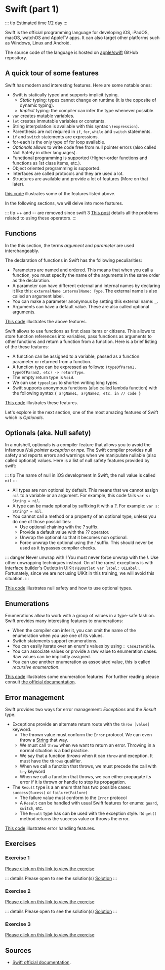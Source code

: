# Swift (part 1)

::: tip Estimated time
1/2 day
:::

Swift is the official programming language for developing iOS, iPadOS, macOS, watchOS and AppleTV apps.
It can also target other platforms such as Windows, Linux and Android.

The source code of the language is hosted on [apple/swift](https://github.com/apple/swift) GitHub repository.

## A quick tour of some features

Swift has modern and interesting features. Here are some notable ones:

- Swift is statically typed and supports implicit typing.
  - *Static* typing: types cannot change on runtime (it is the opposite of dynamic typing).
  - *Implicit* typing: the compiler can infer the type whenever possible.
- `var` creates mutable variables.
- `let` creates immutable variables or constants.
- String interpolation is available with this syntax `\(expression)`.
- Parenthesis are not required in `if`, `for`, `while` and `switch` statements.
- `if` and `switch` statements are expressions.
- for-each is the only type of for loop available.
- *Optionals* allows to write code free from null pointer errors (also called Null Safety in other languages).
- Functional programming is supported (Higher-order functions and functions as 1st class items, etc.).
- Object oriented programming is supported.
- Interfaces are called protocols and they are used a lot.
- Structures are available and provide a lot of features (More on that later).

[this code](https://swiftfiddle.com/2382a3b3fdc54631140f51bae116dc74) illustrates some of the features listed above.

In the following sections, we will delve into more features.

::: tip ++ and -- are removed since swift 3
[This post](https://github.com/apple/swift-evolution/blob/master/proposals/0004-remove-pre-post-inc-decrement.md) details all the problems related to using these operators.
:::

## Functions

In the this section, the terms *argument* and *parameter* are used interchangeably.

The declaration of functions in Swift has the following peculiarities:

- Parameters are named and ordered. This means that when you call a function, you must specify the name of the arguments in the same order as the declaration.
- A parameter can have different external and internal names by declaring it like this: `externalName internalName: Type`. The external name is also called an argument label.
- You can make a parameter anonymous by setting this external name: `_`.
- Arguments can have a default value. These are also called optional arguments.

[This code](https://swiftfiddle.com/690a3e3bbe580f524f72358ccdb696da) illustrates the above features.

Swift allows to use functions as first class items or citizens.
This allows to store function references into variables, pass functions as arguments to other functions and return a function from a function.
Here is a brief listing of the these features:

- A function can be assigned to a variable, passed as a function parameter or returned from a function.
- A function type can be expressed as follows: `(typeOfParam1, typeOfParam2, etc) -> returnType`.
- The empty return type is `Void`.
- We can use `typealias` to shorten writing long types.
- Swift supports anonymous functions (also called lambda function) with the following syntax `{ argName1, argName2, etc. in // code }`

[This code](https://swiftfiddle.com/5d6b837c869bf23615376bc4cc70bcd1) illustrates these features.

Let's explore in the next section, one of the most amazing features of Swift which is *Optionals*.

## Optionals (aka. Null safety)

In a nutshell, optionals is a compiler feature that allows you to avoid the infamous *Null pointer exception* or *npe*.
The Swift compiler provides null safety and reports errors and warnings when we manipulate nullable (also called optional) values.
Here is a list of null safety features provided by swift:

::: tip The name of null in iOS development
In Swift, the null value is called `nil`
:::

- All types are non optional by default. This means that we cannot assign `nil` to a variable or an argument. For example, this code fails `var s: String = nil`.
- A type can be made optional by suffixing it with a *?*. For example: `var s: String? = nil`.
- You cannot call a method or a property of an optional type, unless you do one of those possibilities:
  - Use optional chaining with the *?* suffix.
  - Provide a default value with the *??* operator.
  - Unwrap the optional so that it becomes non optional.
  - Force unwrap the optional using the *!* suffix. This should never be used as it bypasses compiler checks.

::: danger Never unwrap with !
You must never force unwrap with the *!*.
Use other unwrapping techniques instead.
On of the rarest exceptions is with Interface builder's Outlets in UIKit `@IBOutlet var label: UILabel!`.
Fortunately, since we are not using UIKit in this training, we will avoid this situation.
:::

[This code](https://swiftfiddle.com/fa7ad8713475c04666462236db939857) illustrates null safety and how to use optional types.

## Enumerations

Enumerations allow to work with a group of values in a type-safe fashion. Swift provides many interesting features to enumerations:

- When the compiler can infer it, you can omit the name of the enumeration when you use one of its values.
- Switch statements support enumerations.
- You can easily iterate over an enum's values by using `: CaseIterable`.
- You can associate values or provide a raw value to enumeration cases. Raw values can be implicitly assigned.
- You can use another enumeration as associated value, this is called *recursive enumeration*.

[This code](https://swiftfiddle.com/d508deb3493e9b572eaf00891c91d8f0) illustrates some enumeration features. For further reading please consult [the official documentation](https://docs.swift.org/swift-book/LanguageGuide/Enumerations.html).

## Error management

Swift provides two ways for error management: *Exceptions* and the *Result* type.

- Exceptions provide an alternate return route with the `throw [value]` keyword.
  - The thrown value must conform the `Error` protocol. We can even throw a [String](https://www.hackingwithswift.com/example-code/language/how-to-throw-errors-using-strings) that way.
  - We must call `throw` when we want to return an error. Throwing in a normal situation is a bad practice.
  - We say that a function *throws* when it can `throw` and exception. It must have the `throws` qualifier.
  - When we call a function that throws, we must precede the call with `try` keyword
  - When we call a function that throws, we can either propagate its error if it is thrown or handle to stop its propagation.
- The `Result` type is a an enum that has two possible cases: `success(Sucess)` or `failure(Failure)`
  - The failure value must conform to the `Error` protocol
  - A `Result` can be handled with usual Swift features for enums: `guard`, `switch`, etc.
  - The `Result` type has can be used with the exception style. Its `get()` method returns the success value or throws the error.

[This code](https://swiftfiddle.com/84b40a652f2b31c0b9cd1e0b37b15ca0) illustrates error handling features.

## Exercises

### Exercise 1

[Please click on this link to view the exercise](https://swiftfiddle.com/6a40668c99d1e2cf079be7525548ca60)

::: details Please open to see the solution(s)
[Solution](https://swiftfiddle.com/4e97fc9476694424b0fbab6dd8118c35)
:::

### Exercise 2

[Please click on this link to view the exercise](https://swiftfiddle.com/0e980f44cf6855c63f3a9ce772872dde)

::: details Please open to see the solution(s)
[Solution](https://swiftfiddle.com/1bb9a747f719e0f35ca470c079a1e453)
:::

### Exercise 3

[Please click on this link to view the exercise](https://swiftfiddle.com/2a603ce22c3edc9a2bc0cee8bb65885d)

## Sources

- [Swift official documentation](https://docs.swift.org).
